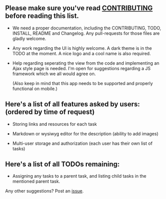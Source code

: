 ## Please make sure you've read [CONTRIBUTING](CONTRIBUTING) before reading this list.

- We need a proper documentation, including the CONTRIBUTING, TODO, INSTALL, README and Changelog.
  Any pull-requests for those files are gladly welcome.
  
- Any work regarding the UI is highly welcome. A dark theme is in the TODO at the moment.
  A nice logo and a cool name is also required.

- Help regarding seperating the view from the code and implementing an Ajax style page is needed.
  I'm open for suggestions regarding a JS framework which we all would agree on.
  
  (Also keep in mind that this app needs to be supported and properly functional on mobile.)

## Here's a list of all features asked by users: (ordered by time of request)

- Storing links and resources for each task

- Markdown or wysiwyg editor for the description (ability to add images)

- Multi-user storage and authorization (each user has their own list of tasks)

## Here's a list of all TODOs remaining:

- Assigning any tasks to a parent task, and listing child tasks in the mentioned parent task.

Any other suggestions? Post an [issue](https://github.com/DRSDavidSoft/Project-Manager/issues).
